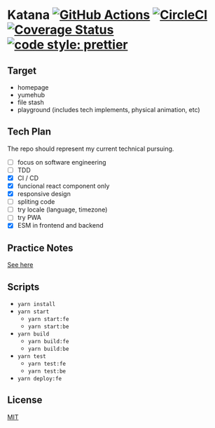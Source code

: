 # Katana [![GitHub Actions](https://github.com/samuraime/katana/workflows/Main%20workflow/badge.svg)](https://github.com/samuraime/katana/actions) [![CircleCI](https://circleci.com/gh/samuraime/katana.svg?style=shield)](https://circleci.com/gh/samuraime/katana) [![Coverage Status](https://coveralls.io/repos/github/samuraime/katana/badge.svg?branch=master)](https://coveralls.io/github/samuraime/katana?branch=master) [![code style: prettier](https://img.shields.io/badge/code_style-prettier-ff69b4.svg)](https://github.com/prettier/prettier)

## Target

  - homepage
  - yumehub
  - file stash
  - playground (includes tech implements, physical animation, etc)

## Tech Plan
  
  The repo should represent my current technical pursuing.

  - [ ] focus on software engineering
  - [ ] TDD
  - [x] CI / CD
  - [x] funcional react component only
  - [x] responsive design
  - [ ] spliting code
  - [ ] try locale (language, timezone)
  - [ ] try PWA
  - [x] ESM in frontend and backend

## Practice Notes

  [See here](./NOTES.md)

## Scripts

- `yarn install`
- `yarn start`
  - `yarn start:fe`
  - `yarn start:be`
- `yarn build`
  - `yarn build:fe`
  - `yarn build:be`
- `yarn test`
  - `yarn test:fe`
  - `yarn test:be`
- `yarn deploy:fe`

## License

[MIT](./LICENSE)

